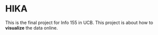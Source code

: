 HIKA
====

This is the final project for Info 155 in UCB.
This project is about how to **visualize** the data online.

